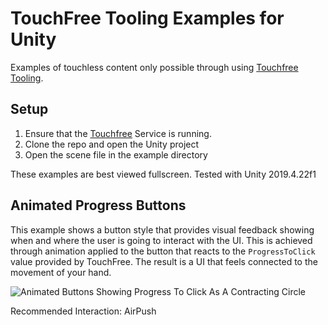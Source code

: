 # TouchFree Tooling Examples for Unity

Examples of touchless content only possible through using [Touchfree Tooling](https://github.com/ultraleap/TouchFree).

## Setup

1. Ensure that the [Touchfree](https://github.com/ultraleap/TouchFree) Service is running.
2. Clone the repo and open the Unity project
4. Open the scene file in the example directory 

These examples are best viewed fullscreen.
Tested with Unity 2019.4.22f1

## Animated Progress Buttons

This example shows a button style that provides visual feedback showing when and where the user is going to interact with the UI. This is achieved through animation applied to the button that reacts to the `ProgressToClick` value provided by TouchFree. The result is a UI that feels connected to the movement of your hand.

![Animated Buttons Showing Progress To Click As A Contracting Circle](Media/ProgressButtons.gif)

Recommended Interaction: AirPush





